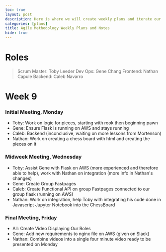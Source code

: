 ```yaml
---
toc: true
layout: post
description: Here is where we will create weekly plans and iterate our weekly plans.
categories: [plans]
title: Agile Methodology Weekly Plans and Notes
hide: true
---
```


# Roles
> Scrum Master: Toby Leeder
> Dev Ops: Gene Chang
> Frontend: Nathan Capule
> Backend: Caleb Navarro

# Week 9

### Initial Meeting, Monday
- Toby: Work on logic for pieces, starting with rook then beginning pawn
- Gene: Ensure Flask is running on AWS and stays running
- Caleb: Backend (inconclusive, waiting on more lessons from Mortenson)
- Nathan: Work on creating a chess board with html and creating the pieces on it

### Midweek Meeting, Wednesday
- Toby: Assist Gene with Flask on AWS (more experienced and therefore able to help), work with Nathan on integration (more info in Nathan's changes)
- Gene: Create Group Fastpages
- Caleb: Create Functional API on group Fastpages connected to our group flask (running on AWS)
- Nathan: Work on integration, help Toby with integrating his code done in Javascript Jupyter Notebook into the ChessBoard

### Final Meeting, Friday
- All: Create Video Displaying Our Roles
- Gene: Add new requirements to nginx file on AWS (given on Slack)
- Nathan: Combine videos into a single four minute video ready to be presented on Monday